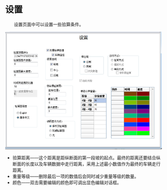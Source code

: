 # 设置

&emsp;&emsp;设置页面中可以设置一些验算条件。

![设置](images/SettingEdit.png)

- 验算距离——这个距离是距纵断面的第一段坡的起点。最终的距离还要结合纵断面的长度以及车辆数据中走行距离，采用上述最小数值作为最终的车辆走行距离。
- 重量等级——删除最后一项的数值后会同时减少重量等级的数量。
- 颜色——双击需要编辑的颜色即可调出显色编辑对话框。

  